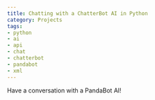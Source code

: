 ```yaml
---
title: Chatting with a ChatterBot AI in Python
category: Projects
tags:
- python
- ai
- api
- chat
- chatterbot
- pandabot
- xml
---
```


Have a conversation with a PandaBot AI!

<script src="https://gist.github.com/2656913.js?file=chatty.py"></script>